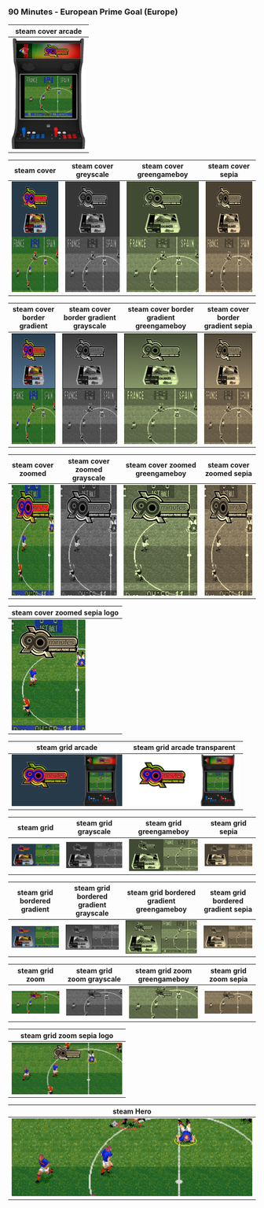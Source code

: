 ### 90 Minutes - European Prime Goal (Europe)

| steam cover arcade |
|-------|
|<IMG src="steam_cover_arcade/90 Minutes - European Prime Goal (Europe).png" width="150" height="225" />|

| steam cover | steam cover greyscale | steam cover greengameboy | steam cover sepia |
|-------|-------|-------|-------|
|<IMG src="steam_cover/90 Minutes - European Prime Goal (Europe).png" width="150" height="225" />|<IMG src="steam_cover_greyscale/90 Minutes - European Prime Goal (Europe).png" width="150" height="225" />|<IMG src="steam_cover_greengameboy/90 Minutes - European Prime Goal (Europe).png" width="150" height="225" />|<IMG src="steam_cover_sepia/90 Minutes - European Prime Goal (Europe).png" width="150" height="225" />|

| steam cover border gradient | steam cover border gradient grayscale | steam cover border gradient greengameboy | steam cover border gradient sepia |
|-------|-------|-------|-------|
|<IMG src="steam_cover_border_gradient/90 Minutes - European Prime Goal (Europe).png" width="150" height="225" />|<IMG src="steam_cover_border_gradient_grayscale/90 Minutes - European Prime Goal (Europe).png" width="150" height="225" />|<IMG src="steam_cover_border_gradient_greengameboy/90 Minutes - European Prime Goal (Europe).png" width="150" height="225" />|<IMG src="steam_cover_border_gradient_sepia/90 Minutes - European Prime Goal (Europe).png" width="150" height="225" />|

| steam cover zoomed | steam cover zoomed grayscale | steam cover zoomed greengameboy | steam cover zoomed sepia |
|-------|-------|-------|-------|
|<IMG src="steam_cover_zoomed/90 Minutes - European Prime Goal (Europe).png" width="150" height="225" />|<IMG src="steam_cover_zoomed_grayscale/90 Minutes - European Prime Goal (Europe).png" width="150" height="225" />|<IMG src="steam_cover_zoomed_greengameboy/90 Minutes - European Prime Goal (Europe).png" width="150" height="225" />|<IMG src="steam_cover_zoomed_sepia/90 Minutes - European Prime Goal (Europe).png" width="150" height="225" />|

| steam cover zoomed sepia logo | 
|-------|
|<IMG src="steam_cover_zoomed_sepia_logo/90 Minutes - European Prime Goal (Europe).png" width="150" height="225" />|

| steam grid arcade | steam grid arcade transparent |
|-------|-------|
|<IMG src="steam_grid_arcade/90 Minutes - European Prime Goal (Europe).png" width="225" />|<IMG src="steam_grid_arcade_transparent/90 Minutes - European Prime Goal (Europe).png" width="225" />|

| steam grid | steam grid grayscale | steam grid greengameboy | steam grid sepia |
|-------|-------|-------|-------|
|<IMG src="steam_grid/90 Minutes - European Prime Goal (Europe).png" width="225" />|<IMG src="steam_grid_grayscale/90 Minutes - European Prime Goal (Europe).png" width="225" />|<IMG src="steam_grid_greengameboy/90 Minutes - European Prime Goal (Europe).png" width="225" />|<IMG src="steam_grid_sepia/90 Minutes - European Prime Goal (Europe).png" width="225" />|

| steam grid bordered gradient | steam grid bordered gradient grayscale | steam grid bordered gradient greengameboy | steam grid bordered gradient sepia |
|-------|-------|-------|-------|
|<IMG src="steam_grid_bordered_gradient/90 Minutes - European Prime Goal (Europe).png" width="225" />|<IMG src="steam_grid_bordered_gradient_grayscale/90 Minutes - European Prime Goal (Europe).png" width="225" />|<IMG src="steam_grid_bordered_gradient_greengameboy/90 Minutes - European Prime Goal (Europe).png" width="225" />|<IMG src="steam_grid_bordered_gradient_sepia/90 Minutes - European Prime Goal (Europe).png" width="225" />|

| steam grid zoom | steam grid zoom grayscale | steam grid zoom greengameboy | steam grid zoom sepia |
|-------|-------|-------|-------|
|<IMG src="steam_grid_zoom/90 Minutes - European Prime Goal (Europe).png" width="225" />|<IMG src="steam_grid_zoom_grayscale/90 Minutes - European Prime Goal (Europe).png" width="225" />|<IMG src="steam_grid_zoom_greengameboy/90 Minutes - European Prime Goal (Europe).png" width="225" />|<IMG src="steam_grid_zoom_sepia/90 Minutes - European Prime Goal (Europe).png" width="225" />|

| steam grid zoom sepia logo |
|-------|
|<IMG src="steam_grid_zoom_sepia_logo/90 Minutes - European Prime Goal (Europe).png" width="225" />|

| steam Hero |
|-------|
|<IMG src="heroes/90 Minutes - European Prime Goal (Europe).png" width="600"/>|
